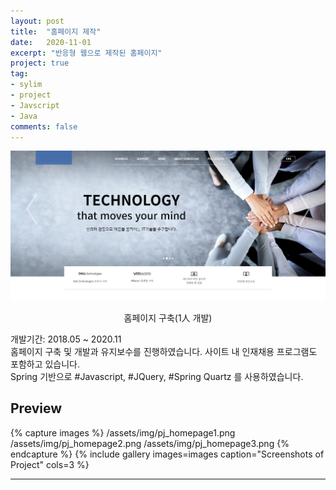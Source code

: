 ```yaml
---
layout: post
title:  "홈페이지 제작"
date:   2020-11-01
excerpt: "반응형 웹으로 제작된 홈페이지"
project: true
tag:
- sylim 
- project
- Javscript
- Java
comments: false
---
```


![Moon Homepage](/assets/img/pj_homepage.png)    
    
<center>홈페이지 구축(1人 개발)</center>
     
개발기간: 2018.05 ~ 2020.11<br>
홈페이지 구축 및 개발과 유지보수를 진행하였습니다. 사이트 내 인재채용 프로그램도 포함하고 있습니다.<br>
Spring 기반으로 #Javascript, #JQuery, #Spring Quartz 를 사용하였습니다.


## Preview

{% capture images %}
	/assets/img/pj_homepage1.png
	/assets/img/pj_homepage2.png
	/assets/img/pj_homepage3.png
{% endcapture %}
{% include gallery images=images caption="Screenshots of Project" cols=3 %}

---
